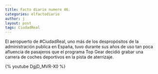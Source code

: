 ```yaml
---
title: Facto diario numero 46.
categories: elfactodiario
author: j
layout: post
tags: CiudadReal
---
```

El aeropuerto de #CiudadReal, uno más de los despropósitos de la administración publica en España, tuvo durante sus años de uso tan poca afluencia de pasajeros que el programa Top Gear decidió grabar una carrera de coches deportivos en la pista de aterrizaje.

{% youtube DgjD_MVR-X0 %}
